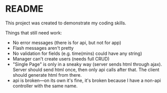 # README

This project was created to demonstrate my coding skills.

Things that still need work:

- No error messages (there is for api, but not for app)
- Flash messages aren't pretty
- No validation for fields (e.g. time(mins) could have any string)
- Manager can't create users (needs full CRUD)
- "Single Page" is only in a sneaky way (server sends html through ajax). Server should send html once, then only api calls after that. The client should generate html from there.
- api is broken—on its own it's fine, it's broken because I have a non-api controller with the same name.
